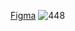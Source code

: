 [Figma](https://www.figma.com/file/rZqKDSoCvnHVssUPhkaIyy/16.01.2023?node-id=0%3A1&t=HISNfzkvQ4gZtATG-1)
![448](https://user-images.githubusercontent.com/107682181/216935779-e1f1bfae-6554-40b5-a23b-8f336e942159.jpg)
